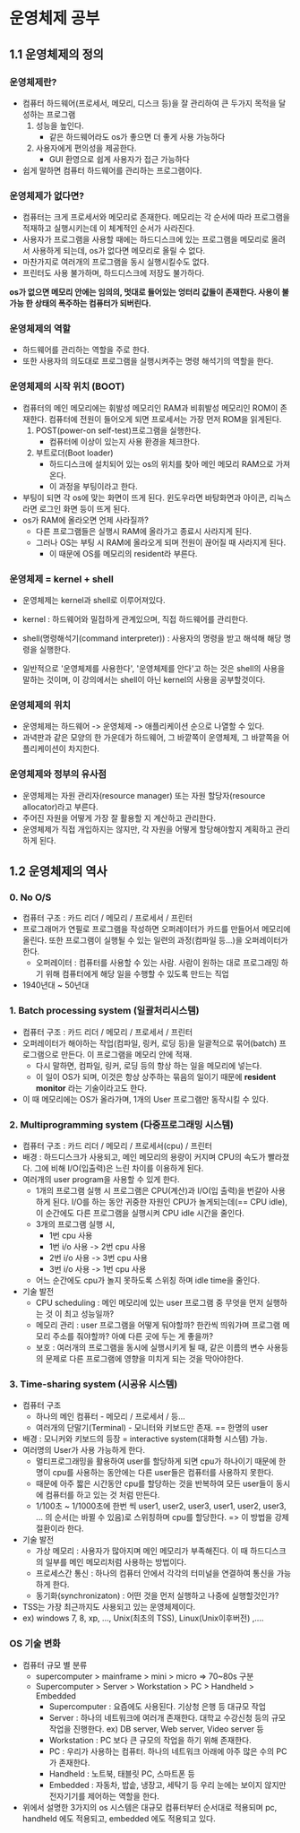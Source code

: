 # 운영체제 공부

## 1.1 운영체제의 정의

### 운영체제란?

+ 컴퓨터 하드웨어(프로세서, 메모리, 디스크 등)을 잘 관리하여 큰 두가지 목적을 달성하는 프로그램
  1. 성능을 높인다.
     + 같은 하드웨어라도 os가 좋으면 더 좋게 사용 가능하다
  2. 사용자에게 편의성을 제공한다.
     + GUI 환영으로 쉽게 사용자가 접근 가능하다
+ 쉽게 말하면 컴퓨터 하드웨어를 관리하는 프로그램이다.



### 운영체제가 없다면?

+ 컴퓨터는 크게 프로세서와 메모리로 존재한다. 메모리는 각 순서에 따라 프로그램을 적재하고 실행시키는데 이 체계적인 순서가 사라진다.
+ 사용자가 프로그램을 사용할 때에는 하드디스크에 있는 프로그램을 메모리로 올려서 사용하게 되는데, os가 없다면 메모리로 올릴 수 없다.
+ 마찬가지로 여러개의 프로그램을 동시 실행시킬수도 없다.
+ 프린터도 사용 불가하며, 하드디스크에 저장도 불가하다.

<b>os가 없으면 메모리 안에는 임의의, 멋대로 들어있는 엉터리 값들이 존재한다. 사용이 불가능 한 상태의 폭주하는 컴퓨터가 되버린다.</b>



### 운영체제의 역할

+ 하드웨어를 관리하는 역할을 주로 한다.
+ 또한 사용자의 의도대로 프로그램을 실행시켜주는 명령 해석기의 역할을 한다.



### 운영체제의 시작 위치 (BOOT)

+ 컴퓨터의 메인 메모리에는 휘발성 메모리인 RAM과 비휘발성 메모리인 ROM이 존재한다. 컴퓨터에 전원이 들어오게 되면 프로세서는 가장 먼저 ROM을 읽게된다.
  1. POST(power-on self-test)프로그램을 실행한다.
     + 컴퓨터에 이상이 있는지 사용 환경을 체크한다.
  2. 부트로더(Boot loader)
     + 하드디스크에 설치되어 있는 os의 위치를 찾아 메인 메모리 RAM으로 가져온다. 
     + 이 과정을 부팅이라고 한다.
+ 부팅이 되면 각 os에 맞는 화면이 뜨게 된다. 윈도우라면 바탕화면과 아이콘, 리눅스라면 로그인 화면 등이 뜨게 된다.
+ os가 RAM에 올라오면 언제 사라질까?
  + 다른 프로그램들은 실행시 RAM에 올라가고 종료시 사라지게 된다.
  + 그러나 OS는 부팅 시 RAM에 올라오게 되며 전원이 끊어질 때 사라지게 된다.
    + 이 때문에 OS를 메모리의 resident라 부른다.



### 운영체제 = kernel + shell

+ 운영체제는 kernel과 shell로 이루어져있다.
+ kernel : 하드웨어와 밀접하게 관계있으며, 직접 하드웨어를 관리한다.
+ shell(명령해석기(command interpreter)) : 사용자의 명령을 받고 해석해 해당 명령을 실행한다.



+ 일반적으로 '운영체제를 사용한다', '운영체제를 안다'고 하는 것은 shell의 사용을 말하는 것이며, 이 강의에서는 shell이 아닌 kernel의 사용을 공부할것이다.



### 운영체제의 위치

+ 운영체제는 하드웨어 -> 운영체제 -> 애플리케이션 순으로 나열할 수 있다.
+ 과녁판과 같은 모양의 한 가운데가 하드웨어, 그 바깥쪽이 운영체제, 그 바깥쪽을 어플리케이션이 차지한다.



### 운영체제와 정부의 유사점

+ 운영체제는 자원 관리자(resource manager) 또는 자원 할당자(resource allocator)라고 부른다.
+ 주어진 자원을 어떻게 가장 잘 활용할 지 계산하고 관리한다.
+ 운영체제가 직접 개입하지는 않지만, 각 자원을 어떻게 할당해야할지 계획하고 관리하게 된다.





## 1.2 운영체제의 역사

### 0. No O/S

+ 컴퓨터 구조 : 카드 리더 / 메모리 / 프로세서 / 프린터
+ 프로그래머가 연필로 프로그램을 작성하면 오퍼레이터가 카드를 만들어서 메모리에 올린다. 또한 프로그램이 실행될 수 있는 일련의 과정(컴파일 등...)을 오퍼레이터가 한다.
  + 오퍼레이터 : 컴퓨터를 사용할 수 있는 사람. 사람이 원하는 대로 프로그래밍 하기 위해 컴퓨터에게 해당 일을 수행할 수 있도록 만드는 직업
+ 1940년대 ~ 50년대



### 1. Batch processing system (일괄처리시스템)

+ 컴퓨터 구조 : 카드 리더 / 메모리 / 프로세서 / 프린터
+ 오퍼레이터가 해야하는 작업(컴파일, 링커, 로딩 등)을 일괄적으로 묶어(batch) 프로그램으로 만든다. 이 프로그램을 메모리 안에 적재.
  + 다시 말하면, 컴파일, 링커, 로딩 등의 항상 하는 일을 메모리에 넣는다.
  + 이 일이 OS가 되며, 이것은 항상 상주하는 묶음의 일이기 때문에 **resident monitor** 라는 기술이라고도 한다.
+ 이 때 메모리에는 OS가 올라가며, 1개의 User 프로그램만 동작시킬 수 있다.



### 2. Multiprogramming system (다중프로그래밍 시스템)

+ 컴퓨터 구조 : 카드 리더 / 메모리 / 프로세서(cpu) / 프린터
+ 배경 : 하드디스크가 사용되고, 메인 메모리의 용량이 커지며 CPU의 속도가 빨라졌다. 그에 비해 I/O(입출력)은 느린 차이를 이용하게 된다.
+ 여러개의 user program을 사용할 수 있게 한다. 
  + 1개의 프로그램 실행 시 프로그램은 CPU(계산)과 I/O(입 출력)을 번갈아 사용하게 된다. I/O를 하는 동안 귀중한 자원인 CPU가 놀게되는데(== CPU idle), 이 순간에도 다른 프로그램을 실행시켜 CPU idle 시간을 줄인다.
  + 3개의 프로그램 실행 시,
    + 1번 cpu 사용 
    + 1번 i/o 사용 -> 2번 cpu 사용
    + 2번 i/o 사용 -> 3번 cpu 사용
    + 3번 i/o 사용 -> 1번 cpu 사용
  + 어느 순간에도 cpu가 놀지 못하도록 스위칭 하며 idle time을 줄인다.
+ 기술 발전 
  + CPU scheduling : 메인 메모리에 있는 user 프로그램 중 무엇을 먼저 실행하는 것 이 최고 성능일까?
  + 메모리 관리 : user 프로그램을 어떻게 둬야할까? 한칸씩 띄워가며 프로그램 메모리 주소를 줘야할까? 아예 다른 곳에 두는 게 좋을까?
  + 보호 : 여러개의 프로그램을 동시에 실행시키게 될 때, 같은 이름의 변수 사용등의 문제로 다른 프로그램에 영향을 미치게 되는 것을 막아야한다.



### 3. Time-sharing system (시공유 시스템)

+ 컴퓨터 구조 
  + 하나의 메인 컴퓨터 - 메모리 / 프로세서 / 등...
  + 여러개의 단말기(Terminal) - 모니터와 키보드만 존재. == 한명의 user
+ 배경 : 모니커와 키보드의 등장 = interactive system(대화형 시스템) 가능.
+ 여러명의 User가 사용 가능하게 한다.
  + 멀티프로그래밍을 활용하여 user를 할당하게 되면 cpu가 하나이기 때문에 한명이 cpu를 사용하는 동안에는 다른 user들은 컴퓨터를 사용하지 못한다.
  + 때문에 아주 짧은 시간동안 cpu를 할당하는 것을 반복하여 모든 user들이 동시에 컴퓨터를 하고 있는 것 처럼 만든다.
  + 1/100초 ~ 1/1000초에 한번 씩 user1, user2, user3, user1, user2, user3, ... 의 순서(는 바뀔 수 있음)로 스위칭하며 cpu를 할당한다. => 이 방법을 강제절환이라 한다.
+ 기술 발전
  + 가상 메모리 : 사용자가 많아지며 메인 메모리가 부족해진다. 이 때 하드디스크의 일부를 메인 메모리처럼 사용하는 방법이다.
  + 프로세스간 통신 : 하나의 컴퓨터 안에서 각각의 터미널을 연결하여 통신을 가능하게 한다.
  + 동기화(synchronizaton) : 어떤 것을 먼저 실행하고 나중에 실행할것인가?
+ TSS는 가장 최근까지도 사용되고 있는 운영체제이다.
+ ex) windows 7, 8, xp, ..., Unix(최초의 TSS), Linux(Unix이후버전) ,....





### OS 기술 변화

+ 컴퓨터 규모 별 분류
  + supercomputer > mainframe > mini > micro  => 70~80s 구분
  + Supercomputer > Server > Workstation > PC > Handheld > Embedded
    + Supercomputer : 요즘에도 사용된다. 기상청 은행 등 대규모 작업
    + Server : 하나의 네트워크에 여러개 존재한다. 대학교 수강신청 등의 규모 작업을 진행한다.  ex) DB server, Web server, Video server 등
    + Workstation : PC 보다 큰 규모의 작업을 하기 위해 존재한다.
    + PC : 우리가 사용하는 컴퓨터. 하나의 네트워크 아래에 아주 많은 수의 PC가 존재한다.
    + Handheld : 노트북, 태블릿 PC, 스마트폰 등
    + Embedded : 자동차, 밥솥, 냉장고, 세탁기 등 우리 눈에는 보이지 않지만 전자기기를 제어하는 역할을 한다.
+ 위에서 설명한 3가지의 os 시스템은 대규모 컴퓨터부터 순서대로 적용되며 pc, handheld 에도 적용되고, embedded 에도 적용되고 있다.